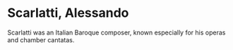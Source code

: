 # Scarlatti, Alessando
Scarlatti was an Italian Baroque composer, known especially for his operas and chamber cantatas.